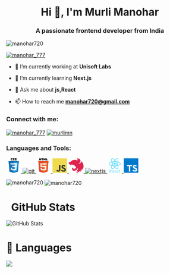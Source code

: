 <h1 align="center">Hi 👋, I'm Murli Manohar</h1>
<h3 align="center">A passionate frontend developer from India</h3>

<p align="left"> <img src="https://komarev.com/ghpvc/?username=manohar720&label=Profile%20views&color=0e75b6&style=flat" alt="manohar720" /> </p>

<p align="left"> <a href="https://twitter.com/manohar_777" target="blank"><img src="https://img.shields.io/twitter/follow/manohar_777?logo=twitter&style=for-the-badge" alt="manohar_777" /></a> </p>

- 🔭 I’m currently working at **Unisoft Labs**

- 🌱 I’m currently learning **Next.js**

- 💬 Ask me about **js,React**

- 📫 How to reach me **manohar720@gmail.com**

<h3 align="left">Connect with me:</h3>
<p align="left">
<a href="https://twitter.com/manohar_777" target="blank"><img align="center" src="https://raw.githubusercontent.com/rahuldkjain/github-profile-readme-generator/master/src/images/icons/Social/twitter.svg" alt="manohar_777" height="30" width="40" /></a>
<a href="https://linkedin.com/in/murlimn" target="blank"><img align="center" src="https://raw.githubusercontent.com/rahuldkjain/github-profile-readme-generator/master/src/images/icons/Social/linked-in-alt.svg" alt="murlimn" height="30" width="40" /></a>
</p>

<h3 align="left">Languages and Tools:</h3>
<p align="left"> <a href="https://www.w3schools.com/css/" target="_blank" rel="noreferrer"> <img src="https://raw.githubusercontent.com/devicons/devicon/master/icons/css3/css3-original-wordmark.svg" alt="css3" width="40" height="40"/> </a> <a href="https://git-scm.com/" target="_blank" rel="noreferrer"> <img src="https://www.vectorlogo.zone/logos/git-scm/git-scm-icon.svg" alt="git" width="40" height="40"/> </a> <a href="https://www.w3.org/html/" target="_blank" rel="noreferrer"> <img src="https://raw.githubusercontent.com/devicons/devicon/master/icons/html5/html5-original-wordmark.svg" alt="html5" width="40" height="40"/> </a> <a href="https://developer.mozilla.org/en-US/docs/Web/JavaScript" target="_blank" rel="noreferrer"> <img src="https://raw.githubusercontent.com/devicons/devicon/master/icons/javascript/javascript-original.svg" alt="javascript" width="40" height="40"/> </a> <a href="https://nestjs.com/" target="_blank" rel="noreferrer"> <img src="https://raw.githubusercontent.com/devicons/devicon/master/icons/nestjs/nestjs-plain.svg" alt="nestjs" width="40" height="40"/> </a> <a href="https://nextjs.org/" target="_blank" rel="noreferrer"> <img src="https://cdn.worldvectorlogo.com/logos/nextjs-2.svg" alt="nextjs" width="40" height="40"/> </a> <a href="https://reactjs.org/" target="_blank" rel="noreferrer"> <img src="https://raw.githubusercontent.com/devicons/devicon/master/icons/react/react-original-wordmark.svg" alt="react" width="40" height="40"/> </a> <a href="https://www.typescriptlang.org/" target="_blank" rel="noreferrer"> <img src="https://raw.githubusercontent.com/devicons/devicon/master/icons/typescript/typescript-original.svg" alt="typescript" width="40" height="40"/> </a> </p>

<p><img align="left" src="https://github-readme-stats.vercel.app/api/top-langs?username=manohar720&show_icons=true&locale=en&layout=compact" alt="manohar720" /></p>

<p>&nbsp;<img align="center" src="https://github-readme-stats.vercel.app/api?username=manohar720&show_icons=true&locale=en" alt="manohar720" /></p>



# &nbsp; GitHub Stats
<p><img src="https://github-readme-stats.vercel.app/api?username=manohar720&amp;show_icons=true" alt="GitHub Stats"></p>

# 📖&nbsp;Languages

<img src="https://github-readme-stats.vercel.app/api/top-langs/?username=manohar720&layout=compact" width="40%">


